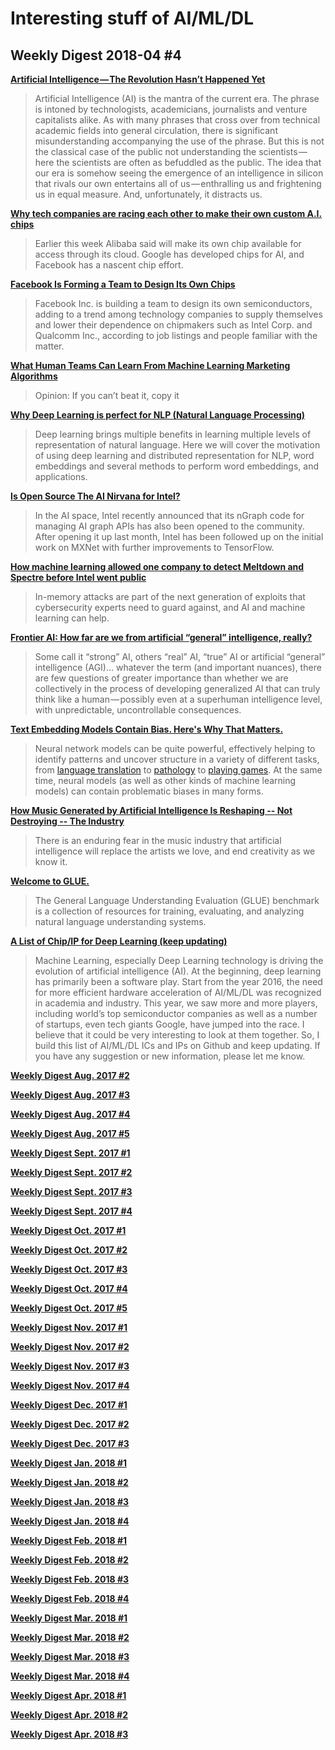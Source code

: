 # Interesting stuff of AI/ML/DL

## Weekly Digest 2018-04 \#4

**[Artificial Intelligence — The Revolution Hasn’t Happened Yet](https://medium.com/@mijordan3/artificial-intelligence-the-revolution-hasnt-happened-yet-5e1d5812e1e7)**
> Artificial Intelligence (AI) is the mantra of the current era. The phrase is intoned by technologists, academicians, journalists and venture capitalists alike. As with many phrases that cross over from technical academic fields into general circulation, there is significant misunderstanding accompanying the use of the phrase. But this is not the classical case of the public not understanding the scientists — here the scientists are often as befuddled as the public. The idea that our era is somehow seeing the emergence of an intelligence in silicon that rivals our own entertains all of us — enthralling us and frightening us in equal measure. And, unfortunately, it distracts us.

**[Why tech companies are racing each other to make their own custom A.I. chips](https://www.cnbc.com/2018/04/21/alibaba-joins-google-others-in-making-custom-ai-chips.html)**
> Earlier this week Alibaba said will make its own chip available for access through its cloud. Google has developed chips for AI, and Facebook has a nascent chip effort.

**[Facebook Is Forming a Team to Design Its Own Chips](https://www.bloomberg.com/news/articles/2018-04-18/facebook-is-forming-a-team-to-design-its-own-chips)**
> Facebook Inc. is building a team to design its own semiconductors, adding to a trend among technology companies to supply themselves and lower their dependence on chipmakers such as Intel Corp. and Qualcomm Inc., according to job listings and people familiar with the matter.

**[What Human Teams Can Learn From Machine Learning Marketing Algorithms](http://www.adweek.com/digital/what-human-teams-can-learn-from-machine-learning-marketing-algorithms/)**
> Opinion: If you can’t beat it, copy it

**[Why Deep Learning is perfect for NLP (Natural Language Processing)](https://www.kdnuggets.com/2018/04/why-deep-learning-perfect-nlp-natural-language-processing.html)**
> Deep learning brings multiple benefits in learning multiple levels of representation of natural language. Here we will cover the motivation of using deep learning and distributed representation for NLP, word embeddings and several methods to perform word embeddings, and applications.

**[Is Open Source The AI Nirvana for Intel?](https://www.nextplatform.com/2018/04/20/is-open-source-the-ai-nirvana-for-intel/)**
> In the AI space, Intel recently announced that its nGraph code for managing AI graph APIs has also been opened to the community. After opening it up last month, Intel has been followed up on the initial work on MXNet with further improvements to TensorFlow.

**[How machine learning allowed one company to detect Meltdown and Spectre before Intel went public](https://www.techrepublic.com/article/how-machine-learning-allowed-one-company-to-detect-meltdown-and-spectre-before-intel-went-public/)**
> In-memory attacks are part of the next generation of exploits that cybersecurity experts need to guard against, and AI and machine learning can help.

**[Frontier AI: How far are we from artificial “general” intelligence, really?](https://hackernoon.com/frontier-ai-how-far-are-we-from-artificial-general-intelligence-really-5b13b1ebcd4e)**
> Some call it “strong” AI, others “real” AI, “true” AI or artificial “general” intelligence (AGI)… whatever the term (and important nuances), there are few questions of greater importance than whether we are collectively in the process of developing generalized AI that can truly think like a human — possibly even at a superhuman intelligence level, with unpredictable, uncontrollable consequences.

**[Text Embedding Models Contain Bias. Here's Why That Matters.](https://developers.googleblog.com/2018/04/text-embedding-models-contain-bias.html)**
> Neural network models can be quite powerful, effectively helping to identify patterns and uncover structure in a variety of different tasks, from [language translation](https://research.googleblog.com/2016/11/zero-shot-translation-with-googles.html) to [pathology](https://research.googleblog.com/2017/03/assisting-pathologists-in-detecting.html) to [playing games](https://deepmind.com/blog/alphago-zero-learning-scratch/). At the same time, neural models (as well as other kinds of machine learning models) can contain problematic biases in many forms. 

**[How Music Generated by Artificial Intelligence Is Reshaping -- Not Destroying -- The Industry](https://www.billboard.com/articles/business/8333911/artificial-intelligence-music-reshaping-destroying-industry)**
> There is an enduring fear in the music industry that artificial intelligence will replace the artists we love, and end creativity as we know it.

**[Welcome to GLUE.](https://gluebenchmark.com/)**
> The General Language Understanding Evaluation (GLUE) benchmark is a collection of resources for training, evaluating, and analyzing natural language understanding systems. 

**[A List of Chip/IP for Deep Learning (keep updating)](https://basicmi.github.io/Deep-Learning-Processor-List/)**
> Machine Learning, especially Deep Learning technology is driving the evolution of artificial intelligence (AI). At the beginning, deep learning has primarily been a software play. Start from the year 2016, the need for more efficient hardware acceleration of AI/ML/DL was recognized in academia and industry. This year, we saw more and more players, including world’s top semiconductor companies as well as a number of startups, even tech giants Google, have jumped into the race. I believe that it could be very interesting to look at them together. So, I build this list of AI/ML/DL ICs and IPs on Github and keep updating. If you have any suggestion or new information, please let me know.

**[Weekly Digest Aug. 2017 \#2](https://github.com/basicmi/Machine-Learning-Articles/blob/master/WeeklyDigest2017-08_2.md)**

**[Weekly Digest Aug. 2017 \#3](https://github.com/basicmi/Machine-Learning-Articles/blob/master/WeeklyDigest2017-08_3.md)**

**[Weekly Digest Aug. 2017 \#4](https://github.com/basicmi/Machine-Learning-Articles/blob/master/WeeklyDigest2017-08_4.md)**

**[Weekly Digest Aug. 2017 \#5](https://github.com/basicmi/Machine-Learning-Articles/blob/master/WeeklyDigest2017-08_5.md)**

**[Weekly Digest Sept. 2017 \#1](https://github.com/basicmi/Machine-Learning-Articles/blob/master/WeeklyDigest2017-09_1.md)**

**[Weekly Digest Sept. 2017 \#2](https://github.com/basicmi/Machine-Learning-Articles/blob/master/WeeklyDigest2017-09_2.md)**

**[Weekly Digest Sept. 2017 \#3](https://github.com/basicmi/Machine-Learning-Articles/blob/master/WeeklyDigest2017-09_3.md)**

**[Weekly Digest Sept. 2017 \#4](https://github.com/basicmi/Machine-Learning-Articles/blob/master/WeeklyDigest2017-09_4.md)**

**[Weekly Digest Oct. 2017 \#1](https://github.com/basicmi/Machine-Learning-Articles/blob/master/WeeklyDigest2017-10_1.md)**

**[Weekly Digest Oct. 2017 \#2](https://github.com/basicmi/Machine-Learning-Articles/blob/master/WeeklyDigest2017-10_2.md)**

**[Weekly Digest Oct. 2017 \#3](https://github.com/basicmi/Machine-Learning-Articles/blob/master/WeeklyDigest2017-10_3.md)**

**[Weekly Digest Oct. 2017 \#4](https://github.com/basicmi/Machine-Learning-Articles/blob/master/WeeklyDigest2017-10_4.md)**

**[Weekly Digest Oct. 2017 \#5](https://github.com/basicmi/Machine-Learning-Articles/blob/master/WeeklyDigest2017-10_5.md)**

**[Weekly Digest Nov. 2017 \#1](https://github.com/basicmi/Machine-Learning-Articles/blob/master/WeeklyDigest2017-11_1.md)**

**[Weekly Digest Nov. 2017 \#2](https://github.com/basicmi/Machine-Learning-Articles/blob/master/WeeklyDigest2017-11_2.md)**

**[Weekly Digest Nov. 2017 \#3](https://github.com/basicmi/Machine-Learning-Articles/blob/master/WeeklyDigest2017-11_3.md)**

**[Weekly Digest Nov. 2017 \#4](https://github.com/basicmi/Machine-Learning-Articles/blob/master/WeeklyDigest2017-11_4.md)**

**[Weekly Digest Dec. 2017 \#1](https://github.com/basicmi/Machine-Learning-Articles/blob/master/WeeklyDigest2017-12_1.md)**

**[Weekly Digest Dec. 2017 \#2](https://github.com/basicmi/Machine-Learning-Articles/blob/master/WeeklyDigest2017-12_2.md)**

**[Weekly Digest Dec. 2017 \#3](https://github.com/basicmi/Machine-Learning-Articles/blob/master/WeeklyDigest2017-12_3.md)**

**[Weekly Digest Jan. 2018 \#1](https://github.com/basicmi/Machine-Learning-Articles/blob/master/WeeklyDigest2018-01_1.md)**

**[Weekly Digest Jan. 2018 \#2](https://github.com/basicmi/Machine-Learning-Articles/blob/master/WeeklyDigest2018-01_2.md)**

**[Weekly Digest Jan. 2018 \#3](https://github.com/basicmi/Machine-Learning-Articles/blob/master/WeeklyDigest2018-01_3.md)**

**[Weekly Digest Jan. 2018 \#4](https://github.com/basicmi/Machine-Learning-Articles/blob/master/WeeklyDigest2018-01_4.md)**

**[Weekly Digest Feb. 2018 \#1](https://github.com/basicmi/Machine-Learning-Articles/blob/master/WeeklyDigest2018-02_1.md)**

**[Weekly Digest Feb. 2018 \#2](https://github.com/basicmi/Machine-Learning-Articles/blob/master/WeeklyDigest2018-02_2.md)**

**[Weekly Digest Feb. 2018 \#3](https://github.com/basicmi/Machine-Learning-Articles/blob/master/WeeklyDigest2018-02_3.md)**

**[Weekly Digest Feb. 2018 \#4](https://github.com/basicmi/Machine-Learning-Articles/blob/master/WeeklyDigest2018-02_4.md)**

**[Weekly Digest Mar. 2018 \#1](https://github.com/basicmi/Machine-Learning-Articles/blob/master/WeeklyDigest2018-03_1.md)**

**[Weekly Digest Mar. 2018 \#2](https://github.com/basicmi/Machine-Learning-Articles/blob/master/WeeklyDigest2018-03_2.md)**

**[Weekly Digest Mar. 2018 \#3](https://github.com/basicmi/Machine-Learning-Articles/blob/master/WeeklyDigest2018-03_3.md)**

**[Weekly Digest Mar. 2018 \#4](https://github.com/basicmi/Machine-Learning-Articles/blob/master/WeeklyDigest2018-03_4.md)**

**[Weekly Digest Apr. 2018 \#1](https://github.com/basicmi/Machine-Learning-Articles/blob/master/WeeklyDigest2018-04_1.md)**

**[Weekly Digest Apr. 2018 \#2](https://github.com/basicmi/Machine-Learning-Articles/blob/master/WeeklyDigest2018-04_2.md)**

**[Weekly Digest Apr. 2018 \#3](https://github.com/basicmi/Machine-Learning-Articles/blob/master/WeeklyDigest2018-04_3.md)**
